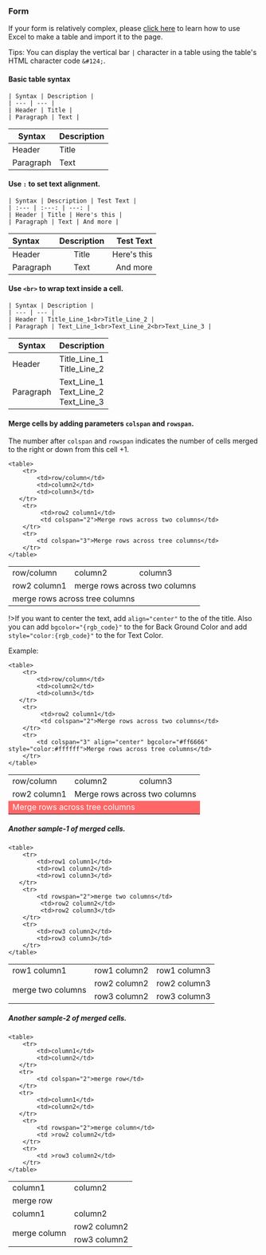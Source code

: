 ### Form

If your form is relatively complex, please [click here](contribution/formats-excel-to-form.md) to learn how to use Excel to make a table and import it to the page.

Tips: You can display the vertical bar `|` character in a table using the table's HTML character code `&#124;`.

#### Basic table syntax

```
| Syntax | Description |
| --- | --- |
| Header | Title |
| Paragraph | Text |
```

| Syntax | Description |
| --- | --- |
| Header | Title |
| Paragraph | Text |

#### Use `:` to set text alignment.

```
| Syntax | Description | Test Text |
| :--- | :---: | ---: |
| Header | Title | Here's this |
| Paragraph | Text | And more |
```

| Syntax | Description | Test Text |
| :--- | :---: | ---: |
| Header | Title | Here's this |
| Paragraph | Text | And more |

#### Use `<br>` to wrap text inside a cell.

```
| Syntax | Description |
| --- | --- |
| Header | Title_Line_1<br>Title_Line_2 |
| Paragraph | Text_Line_1<br>Text_Line_2<br>Text_Line_3 |
```

| Syntax | Description |
| --- | --- |
| Header | Title_Line_1<br>Title_Line_2 |
| Paragraph | Text_Line_1<br>Text_Line_2<br>Text_Line_3 |

#### Merge cells by adding parameters `colspan` and `rowspan`.

The number after `colspan` and `rowspan` indicates the number of cells merged to the right or down from this cell +1.

```
<table>
    <tr>
        <td>row/column</td> 
        <td>column2</td> 
        <td>column3</td> 
   </tr>
    <tr>
  		 <td>row2 column1</td> 
      	 <td colspan="2">Merge rows across two columns</td>    
    </tr>
    <tr>
        <td colspan="3">Merge rows across tree columns</td>    
    </tr>
</table>
```

<table>
    <tr>
        <td>row/column</td> 
        <td>column2</td> 
        <td>column3</td> 
   </tr>
    <tr>
  		 <td>row2 column1</td> 
      	 <td colspan="2">merge rows across two columns</td>    
    </tr>
    <tr>
        <td colspan="3">merge rows across tree columns</td>    
    </tr>
</table>

!>If you want to center the text, add `align="center"` to the <td> of the title. Also you can add `bgcolor="{rgb_code}"` to the <td> for Back Ground Color and add `style="color:{rgb_code}"` to the <td> for Text Color.

Example:

```
<table>
    <tr>
        <td>row/column</td> 
        <td>column2</td> 
        <td>column3</td> 
   </tr>
    <tr>
  		 <td>row2 column1</td> 
      	 <td colspan="2">Merge rows across two columns</td>    
    </tr>
    <tr>
        <td colspan="3" align="center" bgcolor="#ff6666" style="color:#ffffff">Merge rows across tree columns</td>    
    </tr>
</table>
```

<table>
    <tr>
        <td>row/column</td> 
        <td>column2</td> 
        <td>column3</td> 
   </tr>
    <tr>
  		 <td>row2 column1</td> 
      	 <td colspan="2">Merge rows across two columns</td>    
    </tr>
    <tr>
        <td colspan="3" bgcolor="#ff6666" bgcolor="#ff6666" style="color:#ffffff">Merge rows across tree columns</td>    
    </tr>
</table>

##### Another sample-1 of merged cells.

```
<table>
    <tr>
        <td>row1 column1</td> 
        <td>row1 column2</td> 
        <td>row1 column3</td> 
   </tr>
    <tr>
        <td rowspan="2">merge two columns</td>    
  		 <td>row2 column2</td> 
      	 <td>row2 column3</td> 
    </tr>
    <tr>
        <td>row3 column2</td> 
        <td>row3 column3</td>    
    </tr>
</table>
```
<table>
    <tr>
        <td>row1 column1</td> 
        <td>row1 column2</td> 
        <td>row1 column3</td> 
   </tr>
    <tr>
        <td rowspan="2">merge two columns</td>    
  		 <td>row2 column2</td> 
      	 <td>row2 column3</td> 
    </tr>
    <tr>
        <td>row3 column2</td> 
        <td>row3 column3</td>    
    </tr>
</table>

##### Another sample-2 of merged cells.

```
<table>
    <tr>
        <td>column1</td> 
        <td>column2</td> 
   </tr>
   <tr>
        <td colspan="2">merge row</td>    
   </tr>
   <tr>
        <td>column1</td> 
        <td>column2</td> 
   </tr>
    <tr>
        <td rowspan="2">merge column</td>    
        <td >row2 column2</td>  
    </tr>
    <tr>
        <td >row3 column2</td>  
    </tr>
</table>
```
<table>
    <tr>
        <td>column1</td> 
        <td>column2</td> 
   </tr>
   <tr>
        <td colspan="2">merge row</td>    
   </tr>
   <tr>
        <td>column1</td> 
        <td>column2</td> 
   </tr>
    <tr>
        <td rowspan="2">merge column</td>    
        <td >row2 column2</td>  
    </tr>
    <tr>
        <td >row3 column2</td>  
    </tr>
</table>
